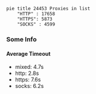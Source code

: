 
```mermaid
pie title 24453 Proxies in list
    "HTTP" : 17658
    "HTTPS": 5873
    "SOCKS" : 4599
```

### Some Info
#### Average Timeout

- mixed: 4.7s
- http: 2.8s
- https: 7.6s
- socks: 6.2s